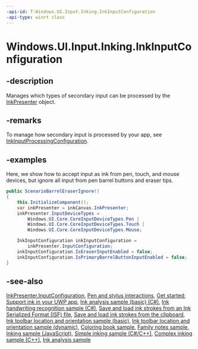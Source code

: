 ```yaml
---
-api-id: T:Windows.UI.Input.Inking.InkInputConfiguration
-api-type: winrt class
---
```


<!-- Class syntax.
public class InkInputConfiguration 
-->

# Windows.UI.Input.Inking.InkInputConfiguration

## -description
Manages which types of secondary input can be processed by the [InkPresenter](inkpresenter.md) object.

## -remarks
To manage how secondary input is processed by your app, see [InkInputProcessingConfiguration](inkinputprocessingconfiguration.md).

## -examples
Here, we show how to accept input as ink from pen, touch, and mouse devices, but ignore all input from pen barrel buttons and eraser tips. 

```csharp
public ScenarioBarrelEraserIgnore() 
{ 
    this.InitializeComponent(); 
    var inkPresenter = inkCanvas.InkPresenter; 
    inkPresenter.InputDeviceTypes = 
        Windows.UI.Core.CoreInputDeviceTypes.Pen |  
        Windows.UI.Core.CoreInputDeviceTypes.Touch | 
        Windows.UI.Core.CoreInputDeviceTypes.Mouse; 

    InkInputConfiguration inkInputConfiguration = 
        inkPresenter.InputConfiguration; 
    inkInputConfiguration.IsEraserInputEnabled = false; 
    inkInputConfiguration.IsPrimaryBarrelButtonInputEnabled = false; 
} 
```

## -see-also
[InkPresenter.InputConfiguration](inkpresenter_inputconfiguration.md), [Pen and stylus interactions](http://msdn.microsoft.com/library/3da4f2d2-5405-42a1-9ed9-3a87bcd84c43), [Get started: Support ink in your UWP app](https://docs.microsoft.com/windows/uwp/get-started/ink-walkthrough), [Ink analysis sample (basic) (C#)](https://github.com/MicrosoftDocs/windows-topic-specific-samples/archive/uwp-ink-analysis-basic.zip), [Ink handwriting recognition sample (C#)](https://github.com/MicrosoftDocs/windows-topic-specific-samples/archive/uwp-ink-handwriting-reco.zip), [Save and load ink strokes from an Ink Serialized Format (ISF) file](https://github.com/MicrosoftDocs/windows-topic-specific-samples/archive/uwp-ink-store.zip), [Save and load ink strokes from the clipboard](https://github.com/MicrosoftDocs/windows-topic-specific-samples/archive/uwp-ink-store-clipboard.zip), [Ink toolbar location and orientation sample (basic)](https://github.com/MicrosoftDocs/windows-topic-specific-samples/archive/uwp-ink-toolbar-handedness.zip), [Ink toolbar location and orientation sample (dynamic)](https://github.com/MicrosoftDocs/windows-topic-specific-samples/archive/uwp-ink-toolbar-handedness-dynamic.zip), [Coloring book sample](https://aka.ms/cpubsample-coloringbook), [Family notes sample](https://aka.ms/cpubsample-familynotessample), [Inking sample (JavaScript)](https://github.com/Microsoft/Windows-universal-samples/tree/master/Samples/Ink), [Simple inking sample (C#/C++)](https://github.com/Microsoft/Windows-universal-samples/tree/master/Samples/SimpleInk), [Complex inking sample (C++)](https://github.com/Microsoft/Windows-universal-samples/tree/master/Samples/ComplexInk), [Ink analysis sample](https://github.com/Microsoft/Windows-universal-samples/tree/master/Samples/InkAnalysis)

